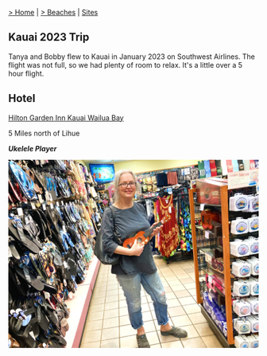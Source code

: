 [> Home](README.md) | [> Beaches](beaches.md) | [Sites](sites.md) 

## Kauai 2023 Trip

Tanya and Bobby flew to Kauai in January 2023 on Southwest Airlines. The flight was not full, so we had plenty of room to relax. It's a little over a 5 hour flight.

## Hotel

[Hilton Garden Inn Kauai Wailua Bay](https://www.google.com/maps/place/Hilton+Garden+Inn+Kauai+Wailua+Bay/@22.0294988,-159.3356866,9067m/data=!3m1!1e3!4m17!1m7!3m6!1s0x7c0704bb259eb047:0xf6321af5a12d378a!2sKauai!8m2!3d22.0964396!4d-159.5261238!16zL20vMGpic24!3m8!1s0x7c06e1cc9982ea4f:0xf81a6eb038d1d7e4!5m2!4m1!1i2!8m2!3d22.0422873!4d-159.3370131!16s%2Fg%2F11cjnjzhkh?hl=en&authuser=0)

5 Miles north of Lihue

***Ukelele Player***

![kauai](pics/k1.jpg)

